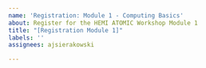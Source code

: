 ```yaml
---
name: 'Registration: Module 1 - Computing Basics'
about: Register for the HEMI ATOMIC Workshop Module 1
title: "[Registration Module 1]"
labels: ''
assignees: ajsierakowski

---
```



